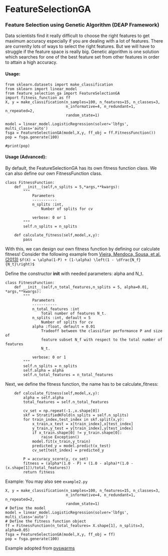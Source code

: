 # FeatureSelectionGA
### Feature Selection using Genetic Algorithm (DEAP Framework)

Data scientists find it really difficult to choose the right features to get maximum accuracy especially if you are dealing with a lot of features. There are currenlty lots of ways to select the right features. But we will have to struggle if the feature space is really big. Genetic algorithm is one solution which searches for one of the best feature set from other features in order to attain a high accuracy.

#### Usage:
```
from sklearn.datasets import make_classification
from sklearn import linear_model
from feature_selection_ga import FeatureSelectionGA
import fitness_function as ff
X, y = make_classification(n_samples=100, n_features=15, n_classes=3,
                           n_informative=4, n_redundant=1, n_repeated=2,
                           random_state=1)

model = linear_model.LogisticRegression(solver='lbfgs', multi_class='auto')
fsga = FeatureSelectionGA(model,X,y, ff_obj = ff.FitnessFunction())
pop = fsga.generate(100)

#print(pop)
```

#### Usage (Advanced):

By default, the FeatureSelectionGA has its own fitness function class. We can also define our own
FitnessFunction class.

```
class FitnessFunction:
    def __init__(self,n_splits = 5,*args,**kwargs):
        """
            Parameters
            -----------
            n_splits :int, 
                Number of splits for cv
            
            verbose: 0 or 1
        """
        self.n_splits = n_splits

    def calculate_fitness(self,model,x,y):
        pass
```

With this, we can design our own fitness function by defining our calculate fitness!
Consider the following example from [Vieira, Mendoca, Sousa, et al. (2013)](http://www.sciencedirect.com/science/article/pii/S1568494613001361)
``` $f(X) = \alpha(1-P) + (1-\alpha) \left(1 - \dfrac{N_f}{N_t}\right)$ ```

Define the constructor __init__ with needed parameters: alpha and N_t.
```
class FitnessFunction:
    def __init__(self,n_total_features,n_splits = 5, alpha=0.01, *args,**kwargs):
        """
            Parameters
            -----------
            n_total_features :int
            	Total number of features N_t.
            n_splits :int, default = 5
                Number of splits for cv
            alpha :float, default = 0.01
                Tradeoff between the classifier performance P and size of 
                feature subset N_f with respect to the total number of features
                N_t.
            
            verbose: 0 or 1
        """
        self.n_splits = n_splits
        self.alpha = alpha
        self.n_total_features = n_total_features
```

Next, we define the fitness function, the name has to be
calculate_fitness:
```
    def calculate_fitness(self,model,x,y):
        alpha = self.alpha
        total_features = self.n_total_features

        cv_set = np.repeat(-1.,x.shape[0])
        skf = StratifiedKFold(n_splits = self.n_splits)
        for train_index,test_index in skf.split(x,y):
            x_train,x_test = x[train_index],x[test_index]
            y_train,y_test = y[train_index],y[test_index]
            if x_train.shape[0] != y_train.shape[0]:
                raise Exception()
            model.fit(x_train,y_train)
            predicted_y = model.predict(x_test)
            cv_set[test_index] = predicted_y
        
        P = accuracy_score(y, cv_set)
        fitness = (alpha*(1.0 - P) + (1.0 - alpha)*(1.0 - (x.shape[1])/total_features))
        return fitness
```

Example: 
You may also see ```example2.py```
```
X, y = make_classification(n_samples=100, n_features=15, n_classes=3,
                           n_informative=4, n_redundant=1, n_repeated=2,
                           random_state=1)
# Define the model
model = linear_model.LogisticRegression(solver='lbfgs', multi_class='auto')
# Define the fitness function object
ff = FitnessFunction(n_total_features= X.shape[1], n_splits=3, alpha=0.05)
fsga = FeatureSelectionGA(model,X,y, ff_obj = ff)
pop = fsga.generate(100)
```

Example adopted from [pyswarms](https://pyswarms.readthedocs.io/en/latest/examples/usecases/feature_subset_selection.html)

